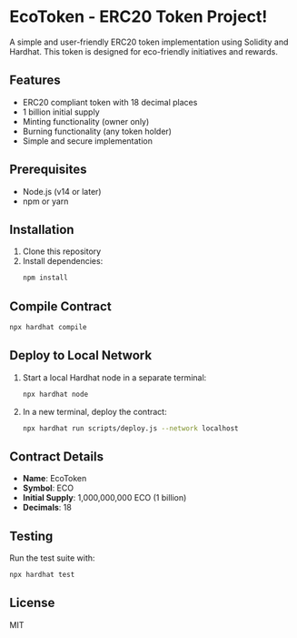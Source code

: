 # EcoToken - ERC20 Token Project!

A simple and user-friendly ERC20 token implementation using Solidity and Hardhat. This token is designed for eco-friendly initiatives and rewards.

## Features
- ERC20 compliant token with 18 decimal places
- 1 billion initial supply
- Minting functionality (owner only)
- Burning functionality (any token holder)
- Simple and secure implementation

## Prerequisites
- Node.js (v14 or later)
- npm or yarn

## Installation
1. Clone this repository
2. Install dependencies:
   ```bash
   npm install
   ```

## Compile Contract
```bash
npx hardhat compile
```

## Deploy to Local Network
1. Start a local Hardhat node in a separate terminal:
   ```bash
   npx hardhat node
   ```

2. In a new terminal, deploy the contract:
   ```bash
   npx hardhat run scripts/deploy.js --network localhost
   ```

## Contract Details
- **Name**: EcoToken
- **Symbol**: ECO
- **Initial Supply**: 1,000,000,000 ECO (1 billion)
- **Decimals**: 18

## Testing
Run the test suite with:
```bash
npx hardhat test
```

## License
MIT
